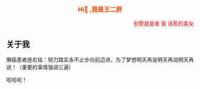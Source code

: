 ### <span style="display:block;text-align:center;color:orangered;">Hi👋 ,我是王二胖</span>
<span style="display:block;text-align:right;color:red;">别管我是谁 我 该死的美女</span>    
## 关于我
懒癌患者座右铭：努力踏实永不止步向前迈进，为了梦想明天再说明天再说明天再说！（重要的事情强调三遍）    

哈哈哈！
